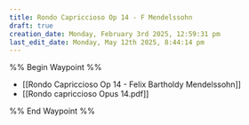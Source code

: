 ```yaml
---
title: Rondo Capriccioso Op 14 - F Mendelssohn
draft: true
creation_date: Monday, February 3rd 2025, 12:59:31 pm
last_edit_date: Monday, May 12th 2025, 8:44:14 pm
---
```


%% Begin Waypoint %%

- [[Rondo Capriccioso Op 14 - Felix Bartholdy Mendelssohn]]
- [[Rondo capriccioso Opus 14.pdf]]

%% End Waypoint %%
